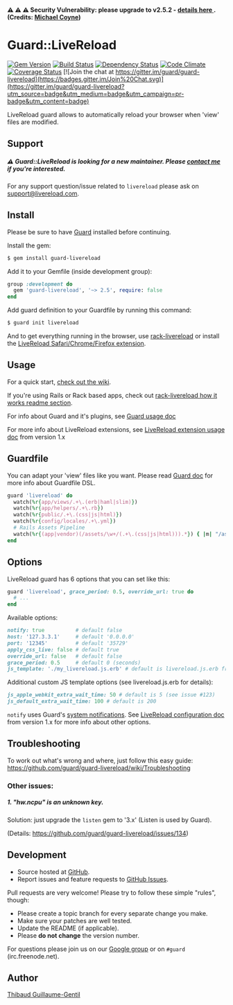 #### :warning: :warning: :warning: Security Vulnerability: please upgrade to v2.5.2 - [details here ](https://github.com/guard/guard-livereload/issues/159). (Credits: [Michael Coyne](https://github.com/mikeycgto))

# Guard::LiveReload

[![Gem Version](https://badge.fury.io/rb/guard-livereload.svg)](http://badge.fury.io/rb/guard-livereload) [![Build Status](https://travis-ci.org/guard/guard-livereload.svg?branch=master)](http://travis-ci.org/guard/guard-livereload) [![Dependency Status](https://gemnasium.com/guard/guard-livereload.svg)](https://gemnasium.com/guard/guard-livereload) [![Code Climate](https://codeclimate.com/github/guard/guard-livereload.svg)](https://codeclimate.com/github/guard/guard-livereload) [![Coverage Status](https://coveralls.io/repos/guard/guard-livereload/badge.svg?branch=master)](https://coveralls.io/r/guard/guard-livereload)
[![Join the chat at https://gitter.im/guard/guard-livereload](https://badges.gitter.im/Join%20Chat.svg)](https://gitter.im/guard/guard-livereload?utm_source=badge&utm_medium=badge&utm_campaign=pr-badge&utm_content=badge)


LiveReload guard allows to automatically reload your browser when 'view' files are modified.

## Support

##### :warning: Guard::LiveReload is looking for a new maintainer. Please [contact me](mailto:thibaud@thibaud.gg) if you're interested.

For any support question/issue related to `livereload` please ask on support@livereload.com.

## Install

Please be sure to have [Guard](https://github.com/guard/guard) installed before continuing.

Install the gem:

``` bash
$ gem install guard-livereload
```

Add it to your Gemfile (inside development group):

``` ruby
group :development do
  gem 'guard-livereload', '~> 2.5', require: false
end
```

Add guard definition to your Guardfile by running this command:

``` bash
$ guard init livereload
```

And to get everything running in the browser, use [rack-livereload](https://github.com/onesupercoder/rack-livereload) or install the [LiveReload Safari/Chrome/Firefox extension](http://livereload.com/extensions#installing-sections).

## Usage

For a quick start, [check out the wiki](https://github.com/guard/guard-livereload/wiki/Usage).

If you're using Rails or Rack based apps, check out [rack-livereload how it works readme section](https://github.com/onesupercoder/rack-livereload#readme).

For info about Guard and it's plugins, see [Guard usage doc](https://github.com/guard/guard#readme)

For more info about LiveReload extensions, see [LiveReload extension usage doc](https://github.com/mockko/livereload/blob/master/README-old.md) from version 1.x


## Guardfile

You can adapt your 'view' files like you want.
Please read [Guard doc](https://github.com/guard/guard#readme) for more info about Guardfile DSL.

``` ruby
guard 'livereload' do
  watch(%r{app/views/.+\.(erb|haml|slim)})
  watch(%r{app/helpers/.+\.rb})
  watch(%r{public/.+\.(css|js|html)})
  watch(%r{config/locales/.+\.yml})
  # Rails Assets Pipeline
  watch(%r{(app|vendor)(/assets/\w+/(.+\.(css|js|html))).*}) { |m| "/assets/#{m[3]}" }
end
```

## Options

LiveReload guard has 6 options that you can set like this:

``` ruby
guard 'livereload', grace_period: 0.5, override_url: true do
  # ...
end
```

Available options:

``` ruby
notify: true          # default false
host: '127.3.3.1'     # default '0.0.0.0'
port: '12345'         # default '35729'
apply_css_live: false # default true
override_url: false   # default false
grace_period: 0.5     # default 0 (seconds)
js_template: './my_livereload.js.erb' # default is livereload.js.erb from gem
```

Additional custom JS template options (see livereload.js.erb for details):
``` ruby
js_apple_webkit_extra_wait_time: 50 # default is 5 (see issue #123)
js_default_extra_wait_time: 100 # default is 200
```


`notify` uses Guard's [system notifications](https://github.com/guard/guard/wiki/System-notifications).
See [LiveReload configuration doc](https://github.com/mockko/livereload/blob/master/README-old.md) from version 1.x for more info about other options.

## Troubleshooting

To work out what's wrong and where, just follow this easy guide: https://github.com/guard/guard-livereload/wiki/Troubleshooting

### Other issues:

##### 1. "hw.ncpu" is an unknown key.

Solution: just upgrade the `listen` gem to '3.x' (Listen is used by Guard).

(Details: https://github.com/guard/guard-livereload/issues/134)

## Development

* Source hosted at [GitHub](https://github.com/guard/guard-livereload).
* Report issues and feature requests to [GitHub Issues](https://github.com/guard/guard-livereload/issues).

Pull requests are very welcome! Please try to follow these simple "rules", though:

* Please create a topic branch for every separate change you make.
* Make sure your patches are well tested.
* Update the README (if applicable).
* Please **do not change** the version number.

For questions please join us on our [Google group](http://groups.google.com/group/guard-dev) or on `#guard` (irc.freenode.net).

## Author

[Thibaud Guillaume-Gentil](https://github.com/thibaudgg)
